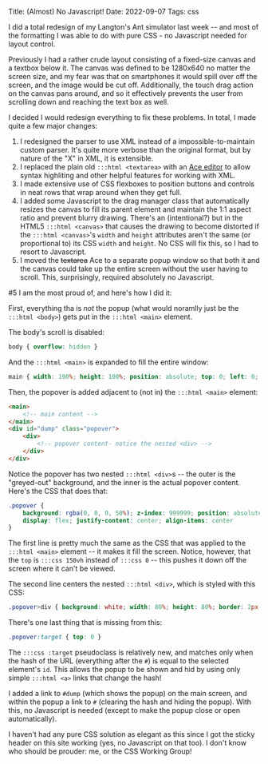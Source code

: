 Title:  (Almost) No Javascript!
Date: 2022-09-07
Tags: css

I did a total redesign of my Langton's Ant simulator last week -- and most of the formatting I was able to do with pure CSS - no Javascript needed for layout control.

Previously I had a rather crude layout consisting of a fixed-size canvas and a textbox below it. The canvas was defined to be 1280x640 no matter the screen size, and my fear was that on smartphones it would spill over off the screen, and the image would be cut off. Additionally, the touch drag action on the canvas pans around, and so it effectively prevents the user from scrolling down and reaching the text box as well.

I decided I would redesign everything to fix these problems. In total, I made quite a few major changes:

1. I redesigned the parser to use XML instead of a impossible-to-maintain custom parser. It's quite more verbose than the original format, but by nature of the "X" in XML, it is extensible.
2. I replaced the plain old `:::html <textarea>` with an [Ace editor](https://ace.c9.io/) to allow syntax highliting and other helpful features for working with XML.
3. I made extensive use of CSS flexboxes to position buttons and controls in neat rows that wrap around when they get full.
4. I added some Javascript to the drag manager class that automatically resizes the canvas to fill its parent element and maintain the 1:1 aspect ratio and prevent blurry drawing. There's an (intentional?) but in the HTML5 `:::html <canvas>` that causes the drawing to become distorted if the `:::html <canvas>`'s `width` and `height` attributes aren't the same (or proportional to) its CSS `width` and `height`. No CSS will fix this, so I had to resort to Javascript.
5. I moved the ~~textarea~~ Ace to a separate popup window so that both it and the canvas could take up the entire screen without the user having to scroll. This, surprisingly, required absolutely no Javascript.

#5 I am the most proud of, and here's how I did it:

First, everything tha is *not* the popup (what would noramlly just be the `:::html <body>`) gets put in the `:::html <main>` element.

The body's scroll is disabled:

```css
body { overflow: hidden }
```

And the `:::html <main>` is expanded to fill the entire window:

```css
main { width: 100%; height: 100%; position: absolute; top: 0; left: 0; margin: 0 }
```

Then, the popover is added adjacent to (not in) the `:::html <main>` element:

```html
<main>
    <!-- main content -->
</main>
<div id="dump" class="popover">
    <div>
        <!-- popover content- notice the nested <div> -->
    </div>
</div>
```

Notice the popover has two nested `:::html <div>`s -- the outer is the "greyed-out" background, and the inner is the actual popover content. Here's the CSS that does that:

```css
.popover {
    background: rgba(0, 0, 0, 50%); z-index: 999999; position: absolute; top: 150vh; left: 0; width: 100%; height: 100%;
    display: flex; justify-content: center; align-items: center
}
```

The first line is pretty much the same as the CSS that was applied to the `:::html <main>` element -- it makes it fill the screen. Notice, however, that the `top` is `:::css 150vh` instead of `:::css 0` -- this pushes it down off the screen where it can't be viewed.

The second line centers the nested `:::html <div>`, which is styled with this CSS:

```css
.popover>div { background: white; width: 80%; height: 80%; border: 2px solid black; padding: 1em }
```

There's one last thing that is missing from this:

```css
.popover:target { top: 0 }
```

The `:::css :target` pseudoclass is relatively new, and matches only when the hash of the URL (everything after the `#`) is equal to the selected element's `id`. This allows the popup to be shown and hid by using only simple `:::html <a>` links that change the hash!

I added a link to `#dump` (which shows the popup) on the main screen, and within the popup a link to `#` (clearing the hash and hiding the popup). With this, no Javascript is needed (except to make the popup close or open automatically).

I haven't had any pure CSS solution as elegant as this since I got the sticky header on this site working (yes, no Javascript on that too). I don't know who should be prouder: me, or the CSS Working Group!
